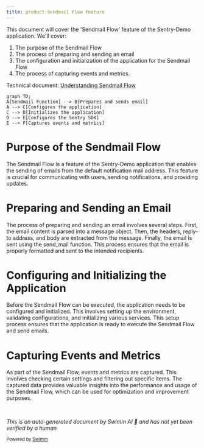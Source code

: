 ```yaml
---
title: product-Sendmail Flow Feature
---
```

This document will cover the 'Sendmail Flow' feature of the Sentry-Demo application. We'll cover:

1. The purpose of the Sendmail Flow
2. The process of preparing and sending an email
3. The configuration and initialization of the application for the Sendmail Flow
4. The process of capturing events and metrics.

Technical document: <SwmLink doc-title="Understanding Sendmail Flow">[Understanding Sendmail Flow](/.swm/understanding-sendmail-flow.tvxpqyzi.sw.md)</SwmLink>

```mermaid
graph TD;
A[Sendmail Function] --> B[Prepares and sends email]
A --> C[Configures the application]
C --> D[Initializes the application]
D --> E[Configures the Sentry SDK]
E --> F[Captures events and metrics]
```

# Purpose of the Sendmail Flow

The Sendmail Flow is a feature of the Sentry-Demo application that enables the sending of emails from the default notification mail address. This feature is crucial for communicating with users, sending notifications, and providing updates.

# Preparing and Sending an Email

The process of preparing and sending an email involves several steps. First, the email content is parsed into a message object. Then, the headers, reply-to address, and body are extracted from the message. Finally, the email is sent using the send_mail function. This process ensures that the email is properly formatted and sent to the intended recipients.

# Configuring and Initializing the Application

Before the Sendmail Flow can be executed, the application needs to be configured and initialized. This involves setting up the environment, validating configurations, and initializing various services. This setup process ensures that the application is ready to execute the Sendmail Flow and send emails.

# Capturing Events and Metrics

As part of the Sendmail Flow, events and metrics are captured. This involves checking certain settings and filtering out specific items. The captured data provides valuable insights into the performance and usage of the Sendmail Flow, which can be used for optimization and improvement purposes.

&nbsp;

*This is an auto-generated document by Swimm AI 🌊 and has not yet been verified by a human*

<SwmMeta version="3.0.0" repo-id="Z2l0aHViJTNBJTNBc2VudHJ5LWRlbW8lM0ElM0FTd2ltbS1EZW1v" repo-name="sentry-demo" doc-type="product-flows"><sup>Powered by [Swimm](/)</sup></SwmMeta>
